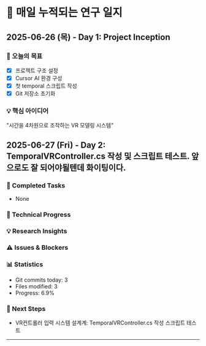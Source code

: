  # 📝 매일 누적되는 연구 일지

## 2025-06-26 (목) - Day 1: Project Inception

### 🎯 오늘의 목표
- [x] 프로젝트 구조 설정
- [x] Cursor AI 환경 구성
- [x] 첫 temporal 스크립트 작성
- [x] Git 저장소 초기화

### 💡 핵심 아이디어
"시간을 4차원으로 조작하는 VR 모델링 시스템"
## 2025-06-27 (Fri) - Day 2: TemporalVRController.cs 작성 및 스크립트 테스트. 앞으로도 잘 되어야될텐데 화이팅이다.

### 🎯 Completed Tasks
- None

### 🔧 Technical Progress


### 💡 Research Insights


### ⚠️ Issues & Blockers


### 📊 Statistics
- Git commits today: 3
- Files modified: 3
- Progress: 6.9%

### 🎯 Next Steps
- VR컨트롤러 입력 시스템 설계계: TemporalVRController.cs 작성 스크립트 테스트



---
